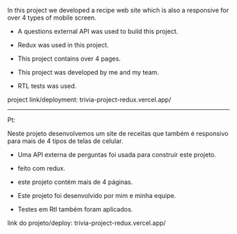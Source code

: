 In this project we developed a recipe web site which is also a responsive for over 4 types of mobile screen.

- A questions external API was used to build this project.

- Redux was used in this project.

- This project contains over 4 pages.

- This project was developed by me and my team.

- RTL tests was used.

project link/deployment:  trivia-project-redux.vercel.app/



------------------------------------

Pt:


Neste projeto desenvolvemos um site de receitas que também é responsivo para mais de 4 tipos de telas de celular.

- Uma API externa de perguntas foi usada para construir este projeto.

- feito com redux.

- este projeto contém mais de 4 páginas.

- Este projeto foi desenvolvido por mim e minha equipe.

- Testes em Rtl também foram aplicados.

link do projeto/deploy:  trivia-project-redux.vercel.app/
